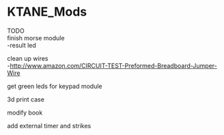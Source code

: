 # KTANE_Mods  
  
TODO  
finish morse module  
-result led  
  
clean up wires  
-http://www.amazon.com/CIRCUIT-TEST-Preformed-Breadboard-Jumper-Wire  
  
get green leds for keypad module  
  
3d print case  
  
modify book  
  
add external timer and strikes  
